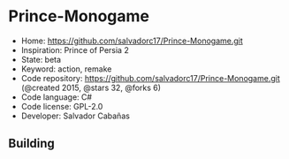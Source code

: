 # Prince-Monogame

- Home: https://github.com/salvadorc17/Prince-Monogame.git
- Inspiration: Prince of Persia 2
- State: beta
- Keyword: action, remake
- Code repository: https://github.com/salvadorc17/Prince-Monogame.git (@created 2015, @stars 32, @forks 6)
- Code language: C#
- Code license: GPL-2.0
- Developer: Salvador Cabañas

## Building
